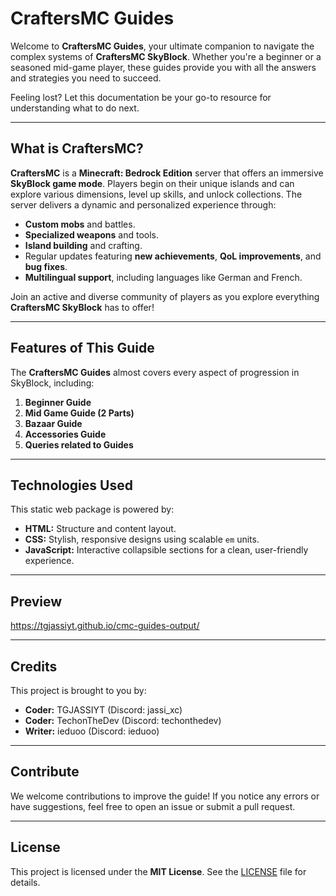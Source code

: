 # **CraftersMC Guides**

Welcome to **CraftersMC Guides**, your ultimate companion to navigate the complex systems of **CraftersMC SkyBlock**. Whether you're a beginner or a seasoned mid-game player, these guides provide you with all the answers and strategies you need to succeed.  

Feeling lost? Let this documentation be your go-to resource for understanding what to do next.

---

## **What is CraftersMC?**

**CraftersMC** is a **Minecraft: Bedrock Edition** server that offers an immersive **SkyBlock game mode**. Players begin on their unique islands and can explore various dimensions, level up skills, and unlock collections. The server delivers a dynamic and personalized experience through:

- **Custom mobs** and battles.  
- **Specialized weapons** and tools.  
- **Island building** and crafting.  
- Regular updates featuring **new achievements**, **QoL improvements**, and **bug fixes**.  
- **Multilingual support**, including languages like German and French.  

Join an active and diverse community of players as you explore everything **CraftersMC SkyBlock** has to offer!

---

## **Features of This Guide**

The **CraftersMC Guides** almost covers every aspect of progression in SkyBlock, including:  

1. **Beginner Guide**
2. **Mid Game Guide (2 Parts)**
3. **Bazaar Guide**
4. **Accessories Guide**
5. **Queries related to Guides**

---

## **Technologies Used**

This static web package is powered by:  
- **HTML:** Structure and content layout.  
- **CSS:** Stylish, responsive designs using scalable `em` units.  
- **JavaScript:** Interactive collapsible sections for a clean, user-friendly experience.  

---

## **Preview**

https://tgjassiyt.github.io/cmc-guides-output/

---

## **Credits**

This project is brought to you by:  
- **Coder:** TGJASSIYT (Discord: jassi_xc)
- **Coder:** TechonTheDev (Discord: techonthedev)
- **Writer:** ieduoo (Discord: ieduoo)  

---

## **Contribute**

We welcome contributions to improve the guide! If you notice any errors or have suggestions, feel free to open an issue or submit a pull request.  

---

## **License**

This project is licensed under the **MIT License**. See the [LICENSE](./LICENSE) file for details.
